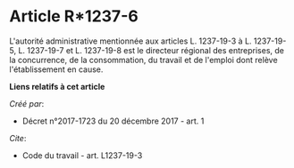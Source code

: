 # Article R*1237-6

L'autorité administrative mentionnée aux articles L. 1237-19-3 à L. 1237-19-5, L. 1237-19-7 et L. 1237-19-8 est le directeur
régional des entreprises, de la concurrence, de la consommation, du travail et de l'emploi dont relève l'établissement en
cause.

**Liens relatifs à cet article**

_Créé par_:

  - Décret n°2017-1723 du 20 décembre 2017 - art. 1

_Cite_:

  - Code du travail - art. L1237-19-3
